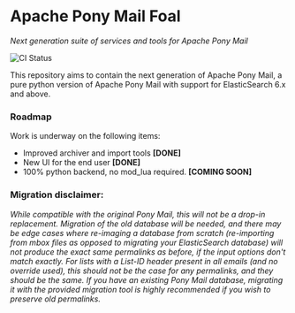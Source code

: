 # Apache Pony Mail Foal
_Next generation suite of services and tools for Apache Pony Mail_

![CI Status](https://img.shields.io/travis/apache/incubator-ponymail-foal?style=plastic)

This repository aims to contain the next generation of Apache Pony Mail,
a pure python version of Apache Pony Mail with support for ElasticSearch 6.x and above.


### Roadmap
Work is underway on the following items:

- Improved archiver and import tools   **[DONE]**
- New UI for the end user              **[DONE]**
- 100% python backend, no mod_lua required. **[COMING SOON]**


### Migration disclaimer:
_While compatible with the original Pony Mail, this will not be a drop-in replacement.
Migration of the old database will be needed, and there may be edge cases where 
re-imaging a database from scratch (re-importing from mbox files as opposed to migrating 
your ElasticSearch database) will not produce the exact same permalinks as before, if 
the input options don't match exactly. For lists with a List-ID header present in all 
emails (and no override used), this should not be the case for any permalinks, and 
they should be the same. If you have an existing Pony Mail database, migrating it 
with the provided migration tool is highly recommended if you wish to preserve old 
permalinks._

